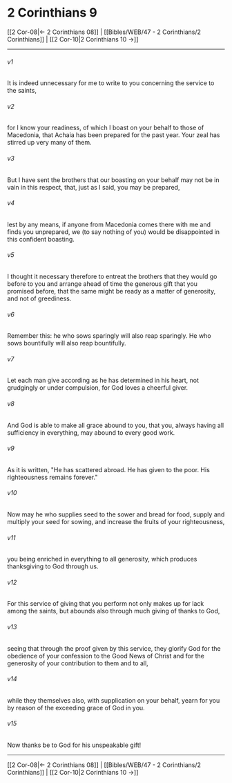 # 2 Corinthians 9

[[2 Cor-08|← 2 Corinthians 08]] | [[Bibles/WEB/47 - 2 Corinthians/2 Corinthians]] | [[2 Cor-10|2 Corinthians 10 →]]
***



###### v1 
It is indeed unnecessary for me to write to you concerning the service to the saints, 

###### v2 
for I know your readiness, of which I boast on your behalf to those of Macedonia, that Achaia has been prepared for the past year. Your zeal has stirred up very many of them. 

###### v3 
But I have sent the brothers that our boasting on your behalf may not be in vain in this respect, that, just as I said, you may be prepared, 

###### v4 
lest by any means, if anyone from Macedonia comes there with me and finds you unprepared, we (to say nothing of you) would be disappointed in this confident boasting. 

###### v5 
I thought it necessary therefore to entreat the brothers that they would go before to you and arrange ahead of time the generous gift that you promised before, that the same might be ready as a matter of generosity, and not of greediness. 

###### v6 
Remember this: he who sows sparingly will also reap sparingly. He who sows bountifully will also reap bountifully. 

###### v7 
Let each man give according as he has determined in his heart, not grudgingly or under compulsion, for God loves a cheerful giver. 

###### v8 
And God is able to make all grace abound to you, that you, always having all sufficiency in everything, may abound to every good work. 

###### v9 
As it is written, "He has scattered abroad. He has given to the poor. His righteousness remains forever." 

###### v10 
Now may he who supplies seed to the sower and bread for food, supply and multiply your seed for sowing, and increase the fruits of your righteousness, 

###### v11 
you being enriched in everything to all generosity, which produces thanksgiving to God through us. 

###### v12 
For this service of giving that you perform not only makes up for lack among the saints, but abounds also through much giving of thanks to God, 

###### v13 
seeing that through the proof given by this service, they glorify God for the obedience of your confession to the Good News of Christ and for the generosity of your contribution to them and to all, 

###### v14 
while they themselves also, with supplication on your behalf, yearn for you by reason of the exceeding grace of God in you. 

###### v15 
Now thanks be to God for his unspeakable gift!

***
[[2 Cor-08|← 2 Corinthians 08]] | [[Bibles/WEB/47 - 2 Corinthians/2 Corinthians]] | [[2 Cor-10|2 Corinthians 10 →]]

